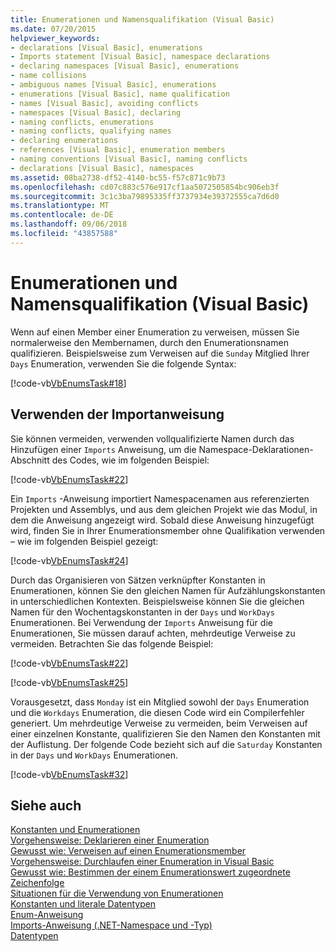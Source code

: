 ```yaml
---
title: Enumerationen und Namensqualifikation (Visual Basic)
ms.date: 07/20/2015
helpviewer_keywords:
- declarations [Visual Basic], enumerations
- Imports statement [Visual Basic], namespace declarations
- declaring namespaces [Visual Basic], enumerations
- name collisions
- ambiguous names [Visual Basic], enumerations
- enumerations [Visual Basic], name qualification
- names [Visual Basic], avoiding conflicts
- namespaces [Visual Basic], declaring
- naming conflicts, enumerations
- naming conflicts, qualifying names
- declaring enumerations
- references [Visual Basic], enumeration members
- naming conventions [Visual Basic], naming conflicts
- declarations [Visual Basic], namespaces
ms.assetid: 08ba2738-df52-4140-bc55-f57c871c9b73
ms.openlocfilehash: cd07c883c576e917cf1aa5072505854bc906eb3f
ms.sourcegitcommit: 3c1c3ba79895335ff3737934e39372555ca7d6d0
ms.translationtype: MT
ms.contentlocale: de-DE
ms.lasthandoff: 09/06/2018
ms.locfileid: "43857588"
---
```

# <a name="enumerations-and-name-qualification-visual-basic"></a>Enumerationen und Namensqualifikation (Visual Basic)
Wenn auf einen Member einer Enumeration zu verweisen, müssen Sie normalerweise den Membernamen, durch den Enumerationsnamen qualifizieren. Beispielsweise zum Verweisen auf die `Sunday` Mitglied Ihrer `Days` Enumeration, verwenden Sie die folgende Syntax:  
  
 [!code-vb[VbEnumsTask#18](../../../../visual-basic/language-reference/statements/codesnippet/VisualBasic/enumerations-and-name-qualification_1.vb)]  
  
## <a name="using-the-imports-statement"></a>Verwenden der Importanweisung  
 Sie können vermeiden, verwenden vollqualifizierte Namen durch das Hinzufügen einer `Imports` Anweisung, um die Namespace-Deklarationen-Abschnitt des Codes, wie im folgenden Beispiel:  
  
 [!code-vb[VbEnumsTask#22](../../../../visual-basic/language-reference/statements/codesnippet/VisualBasic/enumerations-and-name-qualification_2.vb)]  
  
 Ein `Imports` -Anweisung importiert Namespacenamen aus referenzierten Projekten und Assemblys, und aus dem gleichen Projekt wie das Modul, in dem die Anweisung angezeigt wird. Sobald diese Anweisung hinzugefügt wird, finden Sie in Ihrer Enumerationsmember ohne Qualifikation verwenden – wie im folgenden Beispiel gezeigt:  
  
 [!code-vb[VbEnumsTask#24](../../../../visual-basic/language-reference/statements/codesnippet/VisualBasic/enumerations-and-name-qualification_3.vb)]  
  
 Durch das Organisieren von Sätzen verknüpfter Konstanten in Enumerationen, können Sie den gleichen Namen für Aufzählungskonstanten in unterschiedlichen Kontexten. Beispielsweise können Sie die gleichen Namen für den Wochentagskonstanten in der `Days` und `WorkDays` Enumerationen. Bei Verwendung der `Imports` Anweisung für die Enumerationen, Sie müssen darauf achten, mehrdeutige Verweise zu vermeiden. Betrachten Sie das folgende Beispiel:  
  
 [!code-vb[VbEnumsTask#22](../../../../visual-basic/language-reference/statements/codesnippet/VisualBasic/enumerations-and-name-qualification_2.vb)]  
  
 [!code-vb[VbEnumsTask#25](../../../../visual-basic/language-reference/statements/codesnippet/VisualBasic/enumerations-and-name-qualification_4.vb)]  
  
 Vorausgesetzt, dass `Monday` ist ein Mitglied sowohl der `Days` Enumeration und die `Workdays` Enumeration, die diesen Code wird ein Compilerfehler generiert. Um mehrdeutige Verweise zu vermeiden, beim Verweisen auf einer einzelnen Konstante, qualifizieren Sie den Namen den Konstanten mit der Auflistung. Der folgende Code bezieht sich auf die `Saturday` Konstanten in der `Days` und `WorkDays` Enumerationen.  
  
 [!code-vb[VbEnumsTask#32](../../../../visual-basic/language-reference/statements/codesnippet/VisualBasic/enumerations-and-name-qualification_5.vb)]  
  
## <a name="see-also"></a>Siehe auch  
 [Konstanten und Enumerationen](../../../../visual-basic/language-reference/constants-and-enumerations.md)  
 [Vorgehensweise: Deklarieren einer Enumeration](../../../../visual-basic/programming-guide/language-features/constants-enums/how-to-declare-enumerations.md)  
 [Gewusst wie: Verweisen auf einen Enumerationsmember](../../../../visual-basic/programming-guide/language-features/constants-enums/how-to-refer-to-an-enumeration-member.md)  
 [Vorgehensweise: Durchlaufen einer Enumeration in Visual Basic](../../../../visual-basic/programming-guide/language-features/constants-enums/how-to-iterate-through-an-enumeration.md)  
 [Gewusst wie: Bestimmen der einem Enumerationswert zugeordnete Zeichenfolge](../../../../visual-basic/programming-guide/language-features/constants-enums/how-to-determine-the-string-associated-with-an-enumeration-value.md)  
 [Situationen für die Verwendung von Enumerationen](../../../../visual-basic/programming-guide/language-features/constants-enums/when-to-use-an-enumeration.md)  
 [Konstanten und literale Datentypen](../../../../visual-basic/programming-guide/language-features/constants-enums/constant-and-literal-data-types.md)  
 [Enum-Anweisung](../../../../visual-basic/language-reference/statements/enum-statement.md)  
 [Imports-Anweisung (.NET-Namespace und -Typ)](../../../../visual-basic/language-reference/statements/imports-statement-net-namespace-and-type.md)  
 [Datentypen](../../../../visual-basic/language-reference/data-types/index.md)
